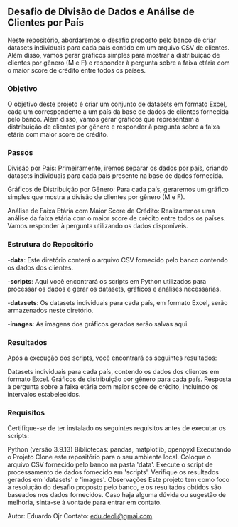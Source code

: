 ## Desafio de Divisão de Dados e Análise de Clientes por País
Neste repositório, abordaremos o desafio proposto pelo banco de criar datasets individuais para cada país contido em um arquivo CSV de clientes. Além disso, vamos gerar gráficos simples para mostrar a distribuição de clientes por gênero (M e F) e responder à pergunta sobre a faixa etária com o maior score de crédito entre todos os países.

### Objetivo
O objetivo deste projeto é criar um conjunto de datasets em formato Excel, cada um correspondente a um país da base de dados de clientes fornecida pelo banco. Além disso, vamos gerar gráficos que representam a distribuição de clientes por gênero e responder à pergunta sobre a faixa etária com maior score de crédito.

### Passos
Divisão por País: Primeiramente, iremos separar os dados por país, criando datasets individuais para cada país presente na base de dados fornecida.

Gráficos de Distribuição por Gênero: Para cada país, geraremos um gráfico simples que mostra a divisão de clientes por gênero (M e F).

Análise de Faixa Etária com Maior Score de Crédito: Realizaremos uma análise da faixa etária com o maior score de crédito entre todos os países. Vamos responder à pergunta utilizando os dados disponíveis.

### Estrutura do Repositório
  -**data**: Este diretório conterá o arquivo CSV fornecido pelo banco contendo os dados dos clientes.

  -**scripts**: Aqui você encontrará os scripts em Python utilizados para processar os dados e gerar os datasets, gráficos e análises necessárias.

  -**datasets**: Os datasets individuais para cada país, em formato Excel, serão armazenados neste diretório.

  -**images**: As imagens dos gráficos gerados serão salvas aqui.

### Resultados
Após a execução dos scripts, você encontrará os seguintes resultados:

Datasets individuais para cada país, contendo os dados dos clientes em formato Excel.
Gráficos de distribuição por gênero para cada país.
Resposta à pergunta sobre a faixa etária com maior score de crédito, incluindo os intervalos estabelecidos.

### Requisitos
Certifique-se de ter instalado os seguintes requisitos antes de executar os scripts:

Python (versão 3.9.13)
Bibliotecas: pandas, matplotlib, openpyxl
Executando o Projeto
Clone este repositório para o seu ambiente local.
Coloque o arquivo CSV fornecido pelo banco na pasta 'data'.
Execute o script de processamento de dados fornecido em 'scripts'.
Verifique os resultados gerados em 'datasets' e 'images'.
Observações
Este projeto tem como foco a resolução do desafio proposto pelo banco, e os resultados obtidos são baseados nos dados fornecidos. Caso haja alguma dúvida ou sugestão de melhoria, sinta-se à vontade para entrar em contato.

Autor: Eduardo Ojr
Contato: edu.deoli@gmai.com
